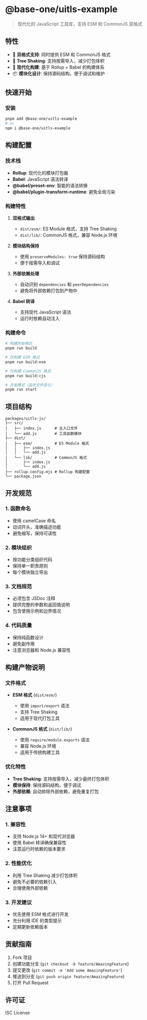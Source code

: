 # @base-one/uitls-example

> 现代化的 JavaScript 工具库，支持 ESM 和 CommonJS 双格式

## 特性

- 🚀 **双格式支持**: 同时提供 ESM 和 CommonJS 格式
- 🌳 **Tree Shaking**: 支持按需导入，减少打包体积
- 🔧 **现代化构建**: 基于 Rollup + Babel 的构建体系
- 📦 **模块化设计**: 保持源码结构，便于调试和维护

## 快速开始

### 安装

```bash
pnpm add @base-one/uitls-example
# or
npm i @base-one/uitls-example
```

## 构建配置

### 技术栈

- **Rollup**: 现代化的模块打包器
- **Babel**: JavaScript 语法转译
- **@babel/preset-env**: 智能的语法转换
- **@babel/plugin-transform-runtime**: 避免全局污染

### 构建特性

1. **双格式输出**

   - `dist/esm/`: ES Module 格式，支持 Tree Shaking
   - `dist/lib/`: CommonJS 格式，兼容 Node.js 环境

2. **模块结构保持**

   - 使用 `preserveModules: true` 保持源码结构
   - 便于按需导入和调试

3. **外部依赖处理**

   - 自动识别 `dependencies` 和 `peerDependencies`
   - 避免将外部依赖打包到产物中

4. **Babel 转译**
   - 支持现代 JavaScript 语法
   - 运行时依赖自动注入

### 构建命令

```bash
# 构建所有格式
pnpm run build

# 仅构建 ESM 格式
pnpm run build:esm

# 仅构建 CommonJS 格式
pnpm run build:cjs

# 开发模式（监听文件变化）
pnpm run start
```

## 项目结构

```
packages/uitls-js/
├── src/
│   ├── index.js      # 主入口文件
│   └── add.js        # 工具函数模块
├── dist/
│   ├── esm/          # ES Module 格式
│   │   ├── index.js
│   │   └── add.js
│   └── lib/          # CommonJS 格式
│       ├── index.js
│       └── add.js
├── rollup.config.mjs # Rollup 构建配置
└── package.json
```

## 开发规范

### 1. 函数命名

- 使用 camelCase 命名
- 动词开头，准确描述功能
- 避免缩写，保持可读性

### 2. 模块组织

- 按功能分类组织代码
- 保持单一职责原则
- 每个模块独立导出

### 3. 文档规范

- 必须包含 JSDoc 注释
- 提供完整的参数和返回值说明
- 包含使用示例和边界情况

### 4. 代码质量

- 保持纯函数设计
- 避免副作用
- 注意浏览器和 Node.js 兼容性

## 构建产物说明

### 文件格式

- **ESM 格式** (`dist/esm/`)

  - 使用 `import/export` 语法
  - 支持 Tree Shaking
  - 适用于现代打包工具

- **CommonJS 格式** (`dist/lib/`)
  - 使用 `require/module.exports` 语法
  - 兼容 Node.js 环境
  - 适用于传统构建工具

### 优化特性

- **Tree Shaking**: 支持按需导入，减少最终打包体积
- **模块保持**: 保持源码结构，便于调试
- **外部依赖**: 自动排除外部依赖，避免重复打包

## 注意事项

### 1. 兼容性

- 支持 Node.js 14+ 和现代浏览器
- 使用 Babel 转译确保兼容性
- 注意运行时依赖的版本要求

### 2. 性能优化

- 利用 Tree Shaking 减少打包体积
- 避免不必要的依赖引入
- 合理使用外部依赖

### 3. 开发建议

- 优先使用 ESM 格式进行开发
- 充分利用 IDE 的类型提示
- 定期更新依赖版本

## 贡献指南

1. Fork 项目
2. 创建功能分支 (`git checkout -b feature/AmazingFeature`)
3. 提交更改 (`git commit -m 'Add some AmazingFeature'`)
4. 推送到分支 (`git push origin feature/AmazingFeature`)
5. 打开 Pull Request

## 许可证

ISC License
